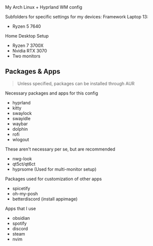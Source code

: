 My Arch Linux + Hyprland WM config

Subfolders for specific settings for my devices:
Framework Laptop 13:
- Ryzen 5 7640

Home Desktop Setup
- Ryzen 7 3700X
- Nvidia RTX 3070
- Two monitors

## Packages & Apps
> Unless specified, packages can be installed through AUR

Necessary packages and apps for this config
- hyprland
- kitty
- swaylock
- swayidle
- waybar
- dolphin
- rofi
- wlogout

These aren't necessary per se, but are recommended
- nwg-look
- qt5ct/qt6ct
- hyprsome (Used for multi-monitor setup)


Packages used for customization of other apps
- spicetify
- oh-my-posh
- betterdiscord (install appimage)

Apps that I use
- obsidian
- spotify
- discord
- steam
- nvim

